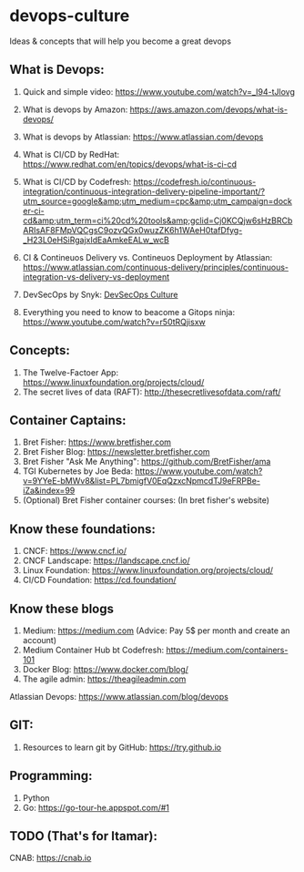 # devops-culture
Ideas &amp; concepts that will help you become a great devops

## What is Devops:
1. Quick and simple video: https://www.youtube.com/watch?v=_I94-tJlovg
2. What is devops by Amazon: https://aws.amazon.com/devops/what-is-devops/
3. What is devops by Atlassian: https://www.atlassian.com/devops

4. What is CI/CD by RedHat: https://www.redhat.com/en/topics/devops/what-is-ci-cd
5. What is CI/CD by Codefresh: https://codefresh.io/continuous-integration/continuous-integration-delivery-pipeline-important/?utm_source=google&amp;utm_medium=cpc&amp;utm_campaign=docker-ci-cd&amp;utm_term=ci%20cd%20tools&amp;gclid=Cj0KCQjw6sHzBRCbARIsAF8FMpVQCgsC9ozvQGx0wuzZK6h1WAeH0tafDfyg-_H23L0eHSiRgajxIdEaAmkeEALw_wcB
6. CI &amp; Contineuos Delivery vs. Contineuos Deployment by Atlassian: https://www.atlassian.com/continuous-delivery/principles/continuous-integration-vs-delivery-vs-deployment
7. DevSecOps by Snyk: [DevSecOps Culture](devsecops/DevSecOps-Culture.pdf)
8. Everything you need to know to beacome a Gitops ninja: https://www.youtube.com/watch?v=r50tRQjisxw

## Concepts:
1. The Twelve-Factoer App: https://www.linuxfoundation.org/projects/cloud/
2. The secret lives of data (RAFT): http://thesecretlivesofdata.com/raft/

## Container Captains:
1. Bret Fisher: https://www.bretfisher.com
2. Bret Fisher Blog: https://newsletter.bretfisher.com
3. Bret Fisher "Ask Me Anything": https://github.com/BretFisher/ama
4. TGI Kubernetes by Joe Beda: https://www.youtube.com/watch?v=9YYeE-bMWv8&list=PL7bmigfV0EqQzxcNpmcdTJ9eFRPBe-iZa&index=99
5. (Optional) Bret Fisher container courses: (In bret fisher's website)

## Know these foundations:
1. CNCF: https://www.cncf.io/
2. CNCF Landscape: https://landscape.cncf.io/
3. Linux Foundation: https://www.linuxfoundation.org/projects/cloud/
4. CI/CD Foundation: https://cd.foundation/

## Know these blogs
1. Medium: https://medium.com (Advice: Pay 5$ per month and create an account)
2. Medium Container Hub bt Codefresh: https://medium.com/containers-101
3. Docker Blog: https://www.docker.com/blog/
4. The agile admin: https://theagileadmin.com

Atlassian Devops: https://www.atlassian.com/blog/devops


## GIT:
1. Resources to learn git by GitHub: https://try.github.io

## Programming:
1. Python
2. Go: https://go-tour-he.appspot.com/#1

## TODO (That's for Itamar):
CNAB: https://cnab.io